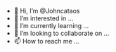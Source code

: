 - 👋 Hi, I’m @Johncataos
- 👀 I’m interested in ...
- 🌱 I’m currently learning ...
- 💞️ I’m looking to collaborate on ...
- 📫 How to reach me ...

<!---
Johncataos/Johncataos is a ✨ special ✨ repository because its `README.md` (this file) appears on your GitHub profile.
You can click the Preview link to take a look at your changes.
--->
